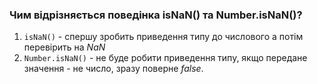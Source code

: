 ### Чим відрізняється поведінка isNaN() та Number.isNaN()?

1. `isNaN()` - спершу зробить приведення типу до числового а потім перевірить на *NaN*
2. `Number.isNaN()` - не буде робити приведення типу, якщо передане значення - не число, зразу поверне *false*.